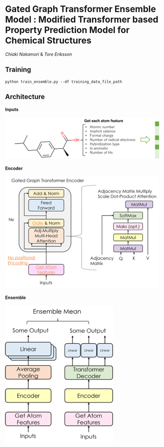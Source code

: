 # Gated Graph Transformer Ensemble Model : Modified Transformer based Property Prediction Model for Chemical Structures

*Chiaki Nakamori* & *Tore Eriksson*

## Training
```
python train_ensemble.py --df training_data_file_path
```

## Architecture
#### Inputs
<img src="Image/Inputs.png" width=500>

#### Encoder
<img src="Image/Encoder.png" width=500>

#### Ensemble
<img src="Image/Ensemble.png" width=350>
